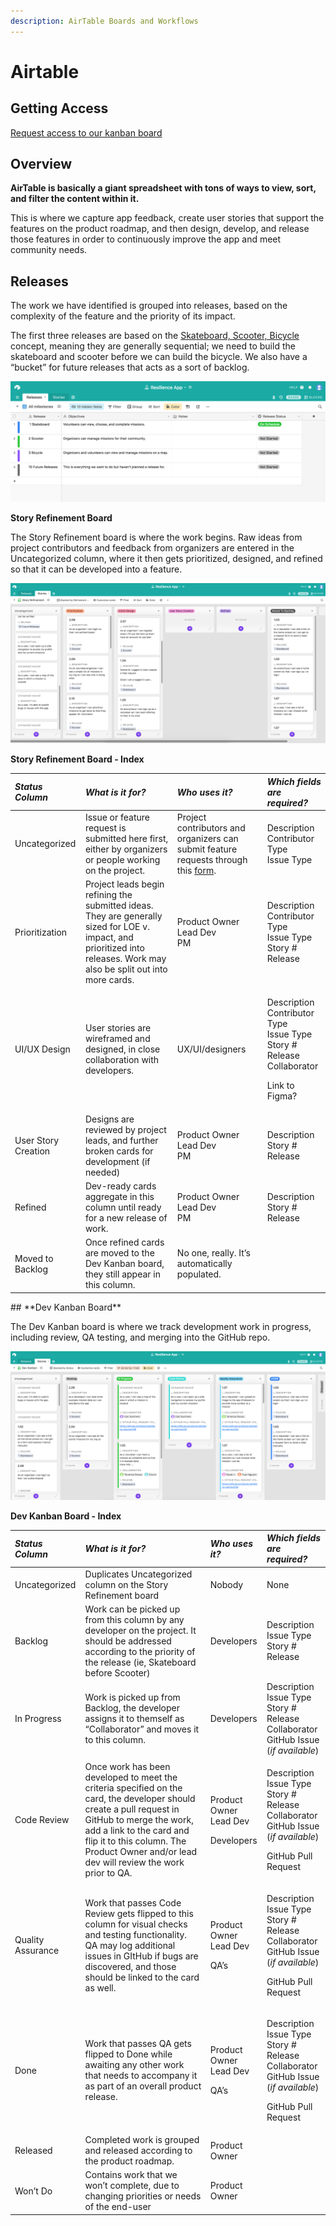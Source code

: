 ```yaml
---
description: AirTable Boards and Workflows
---
```


# Airtable

## Getting Access

[Request access to our kanban board](https://airtable.com/tblRjd2McKgRW9MKj/viwlRRNI0PZIxrGkc?blocks=hide)

## **Overview**

**AirTable is basically a giant spreadsheet with tons of ways to view, sort, and filter the content within it.**

This is where we capture app feedback, create user stories that support the features on the product roadmap, and then design, develop, and release those features in order to continuously improve the app and meet community needs.

## **Releases**

The work we have identified is grouped into releases, based on the complexity of the feature and the priority of its impact.

The first three releases are based on the [Skateboard, Scooter, Bicycle](https://blog.crisp.se/wp-content/uploads/2016/01/Making-sense-of-MVP-.jpg) concept, meaning they are generally sequential; we need to build the skateboard and scooter before we can build the bicycle. We also have a “bucket” for future releases that acts as a sort of backlog.

![](.gitbook/assets/0.png)

**Story Refinement Board**

The Story Refinement board is where the work begins. Raw ideas from project contributors and feedback from organizers are entered in the Uncategorized column, where it then gets prioritized, designed, and refined so that it can be developed into a feature.

![](.gitbook/assets/1.png)

**Story Refinement Board - Index**

<table>
  <thead>
    <tr>
      <th style="text-align:left"><em>Status Column</em>
      </th>
      <th style="text-align:left"><em>What is it for?</em>
      </th>
      <th style="text-align:left"><em>Who uses it?</em>
      </th>
      <th style="text-align:left"><em>Which fields are required?</em>
      </th>
    </tr>
  </thead>
  <tbody>
    <tr>
      <td style="text-align:left">Uncategorized</td>
      <td style="text-align:left">Issue or feature request is submitted here first, either by organizers
        or people working on the project.</td>
      <td style="text-align:left">Project contributors and organizers can submit feature requests through
        this <a href="https://airtable.com/shr2FTtUiPs5ZT17c">form</a>.</td>
      <td
      style="text-align:left">Description
        <br />Contributor Type
        <br />Issue Type</td>
    </tr>
    <tr>
      <td style="text-align:left">Prioritization</td>
      <td style="text-align:left">Project leads begin refining the submitted ideas. They are generally sized
        for LOE v. impact, and prioritized into releases. Work may also be split
        out into more cards.</td>
      <td style="text-align:left">Product Owner
        <br />Lead Dev
        <br />PM</td>
      <td style="text-align:left">Description
        <br />Contributor Type
        <br />Issue Type
        <br />Story #
        <br />Release
        <br />
      </td>
    </tr>
    <tr>
      <td style="text-align:left">UI/UX Design</td>
      <td style="text-align:left">User stories are wireframed and designed, in close collaboration with
        developers.</td>
      <td style="text-align:left">UX/UI/designers</td>
      <td style="text-align:left">
        <p>Description
          <br />Contributor Type
          <br />Issue Type
          <br />Story #
          <br />Release
          <br />Collaborator</p>
        <p>Link to Figma?
          <br />
        </p>
      </td>
    </tr>
    <tr>
      <td style="text-align:left">User Story Creation</td>
      <td style="text-align:left">Designs are reviewed by project leads, and further broken cards for development
        (if needed)</td>
      <td style="text-align:left">Product Owner
        <br />Lead Dev
        <br />PM</td>
      <td style="text-align:left">Description
        <br />Story #
        <br />Release</td>
    </tr>
    <tr>
      <td style="text-align:left">Refined</td>
      <td style="text-align:left">Dev-ready cards aggregate in this column until ready for a new release
        of work.</td>
      <td style="text-align:left">Product Owner
        <br />Lead Dev
        <br />PM</td>
      <td style="text-align:left">Description
        <br />Story #
        <br />Release</td>
    </tr>
    <tr>
      <td style="text-align:left">Moved to Backlog</td>
      <td style="text-align:left">Once refined cards are moved to the Dev Kanban board, they still appear
        in this column.</td>
      <td style="text-align:left">No one, really. It&#x2019;s automatically populated.</td>
      <td style="text-align:left"></td>
    </tr>
  </tbody>
</table>## **Dev Kanban Board**

The Dev Kanban board is where we track development work in progress, including review, QA testing, and merging into the GitHub repo.

![](.gitbook/assets/2.png)

**Dev Kanban Board - Index**

<table>
  <thead>
    <tr>
      <th style="text-align:left"><em>Status Column</em>
      </th>
      <th style="text-align:left"><em>What is it for?</em>
      </th>
      <th style="text-align:left"><em>Who uses it?</em>
      </th>
      <th style="text-align:left"><em>Which fields are required?</em>
      </th>
    </tr>
  </thead>
  <tbody>
    <tr>
      <td style="text-align:left">Uncategorized</td>
      <td style="text-align:left">Duplicates Uncategorized column on the Story Refinement board</td>
      <td
      style="text-align:left">Nobody</td>
        <td style="text-align:left">None</td>
    </tr>
    <tr>
      <td style="text-align:left">Backlog</td>
      <td style="text-align:left">Work can be picked up from this column by any developer on the project.
        It should be addressed according to the priority of the release (ie, Skateboard
        before Scooter)</td>
      <td style="text-align:left">Developers</td>
      <td style="text-align:left">Description
        <br />Issue Type
        <br />Story #
        <br />Release</td>
    </tr>
    <tr>
      <td style="text-align:left">In Progress</td>
      <td style="text-align:left">Work is picked up from Backlog, the developer assigns it to themself as
        &#x201C;Collaborator&#x201D; and moves it to this column.</td>
      <td style="text-align:left">Developers</td>
      <td style="text-align:left">Description
        <br />Issue Type
        <br />Story #
        <br />Release
        <br />Collaborator
        <br />GitHub Issue (<em>if available</em>)</td>
    </tr>
    <tr>
      <td style="text-align:left">Code Review</td>
      <td style="text-align:left">Once work has been developed to meet the criteria specified on the card,
        the developer should create a pull request in GitHub to merge the work,
        add a link to the card and flip it to this column. The Product Owner and/or
        lead dev will review the work prior to QA.</td>
      <td style="text-align:left">
        <p>Product Owner
          <br />Lead Dev</p>
        <p>Developers</p>
      </td>
      <td style="text-align:left">
        <p>Description
          <br />Issue Type
          <br />Story #
          <br />Release
          <br />Collaborator
          <br />GitHub Issue (<em>if available</em>)</p>
        <p>GitHub Pull Request</p>
      </td>
    </tr>
    <tr>
      <td style="text-align:left">Quality Assurance</td>
      <td style="text-align:left">Work that passes Code Review gets flipped to this column for visual checks
        and testing functionality. QA may log additional issues in GItHub if bugs
        are discovered, and those should be linked to the card as well.</td>
      <td
      style="text-align:left">
        <p>Product Owner
          <br />Lead Dev</p>
        <p>QA&#x2019;s</p>
        </td>
        <td style="text-align:left">
          <p>Description
            <br />Issue Type
            <br />Story #
            <br />Release
            <br />Collaborator
            <br />GitHub Issue (<em>if available</em>)</p>
          <p>GitHub Pull Request</p>
        </td>
    </tr>
    <tr>
      <td style="text-align:left">Done</td>
      <td style="text-align:left">Work that passes QA gets flipped to Done while awaiting any other work
        that needs to accompany it as part of an overall product release.</td>
      <td
      style="text-align:left">
        <p>Product Owner
          <br />Lead Dev</p>
        <p>QA&#x2019;s</p>
        </td>
        <td style="text-align:left">
          <p>Description
            <br />Issue Type
            <br />Story #
            <br />Release
            <br />Collaborator
            <br />GitHub Issue (<em>if available</em>)</p>
          <p>GitHub Pull Request</p>
        </td>
    </tr>
    <tr>
      <td style="text-align:left">Released</td>
      <td style="text-align:left">Completed work is grouped and released according to the product roadmap.</td>
      <td
      style="text-align:left">Product Owner</td>
        <td style="text-align:left"></td>
    </tr>
    <tr>
      <td style="text-align:left">Won&#x2019;t Do</td>
      <td style="text-align:left">Contains work that we won&#x2019;t complete, due to changing priorities
        or needs of the end-user</td>
      <td style="text-align:left">Product Owner</td>
      <td style="text-align:left"></td>
    </tr>
  </tbody>
</table>